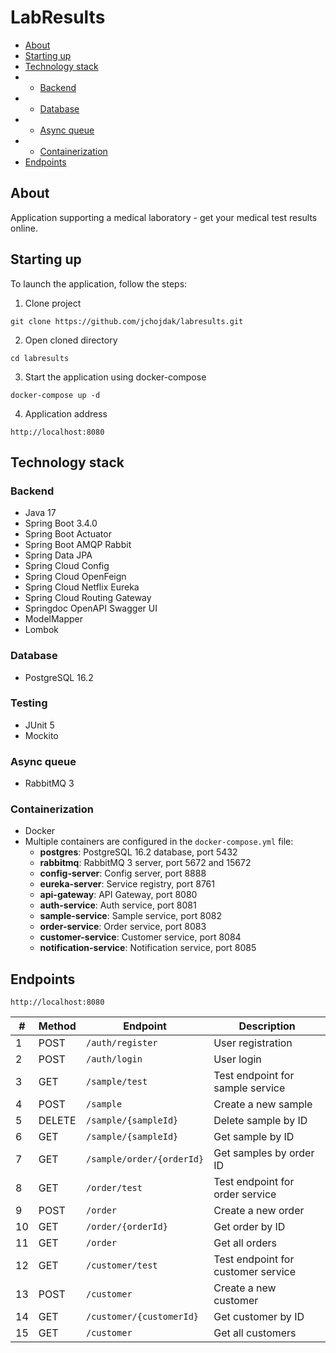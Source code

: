 # LabResults
* [About](#about)
* [Starting up](#starting-up)
* [Technology stack](#technology-stack)
* * [Backend](#backend)
* * [Database](#database)
* * [Async queue](#async-queue)
* * [Containerization](#containerization)
* [Endpoints](#endpoints)

## About
Application supporting a medical laboratory - get your medical test results online.

## Starting up
To launch the application, follow the steps:
1. Clone project
```
git clone https://github.com/jchojdak/labresults.git
```
2. Open cloned directory
```
cd labresults
```
3. Start the application using docker-compose
```
docker-compose up -d
```
4. Application address
```
http://localhost:8080
```

## Technology stack
### Backend
* Java 17
* Spring Boot 3.4.0
* Spring Boot Actuator
* Spring Boot AMQP Rabbit
* Spring Data JPA
* Spring Cloud Config
* Spring Cloud OpenFeign
* Spring Cloud Netflix Eureka
* Spring Cloud Routing Gateway
* Springdoc OpenAPI Swagger UI
* ModelMapper
* Lombok

### Database
* PostgreSQL 16.2

### Testing
* JUnit 5
* Mockito

### Async queue
* RabbitMQ 3

### Containerization
* Docker
* Multiple containers are configured in the `docker-compose.yml` file:
  - **postgres**: PostgreSQL 16.2 database, port 5432
  - **rabbitmq**: RabbitMQ 3 server, port 5672 and 15672
  - **config-server**: Config server, port 8888
  - **eureka-server**: Service registry, port 8761
  - **api-gateway**: API Gateway, port 8080
  - **auth-service**: Auth service, port 8081
  - **sample-service**: Sample service, port 8082
  - **order-service**: Order service, port 8083
  - **customer-service**: Customer service, port 8084
  - **notification-service**: Notification service, port 8085

## Endpoints

```
http://localhost:8080
```

| #  | Method | Endpoint                               | Description                               |
|----|--------|----------------------------------------|-------------------------------------------|
| 1  | POST   | `/auth/register`                       | User registration                         |
| 2  | POST   | `/auth/login`                          | User login                                |
| 3  | GET    | `/sample/test`                         | Test endpoint for sample service          |
| 4  | POST   | `/sample`                              | Create a new sample                       |
| 5  | DELETE | `/sample/{sampleId}`                   | Delete sample by ID                       |
| 6  | GET    | `/sample/{sampleId}`                   | Get sample by ID                          |
| 7  | GET    | `/sample/order/{orderId}`              | Get samples by order ID                   |
| 8  | GET    | `/order/test`                          | Test endpoint for order service           |
| 9  | POST   | `/order`                               | Create a new order                        |
| 10 | GET    | `/order/{orderId}`                     | Get order by ID                           |
| 11 | GET    | `/order`                               | Get all orders                            |
| 12 | GET    | `/customer/test`                       | Test endpoint for customer service        |
| 13 | POST   | `/customer`                            | Create a new customer                     |
| 14 | GET    | `/customer/{customerId}`               | Get customer by ID                        |
| 15 | GET    | `/customer`                            | Get all customers                         |